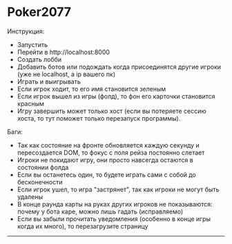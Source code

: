 # Poker2077

Инструкция:
- Запустить
- Перейти в http://localhost:8000
- Создать лобби
- Добавить ботов или подождать когда присоединятся другие игроки (уже не localhost, а ip вашего пк)
- Играть и выигрывать
- Если игрок ходит, то его имя становится зеленым
- Если игрок вышел из игры (фолд), то фон его карточки становится красным
- Игру завершить может только хост (если вы потеряете сессию хоста, то тут поможет только перезапуск программы).

Баги:
- Так как состояние на фронте обновляется каждую секунду и пересоздается DOM, то фокус с поля рейза постоянно слетает
- Игроки не покидают игру, они просто навсегда остаются в состоянии фолда
- Если вы останетесь один, то будете играть сами с собой до бесконечности
- Если игрок ушел, то игра "застрянет", так как игроки не могут быть удалены
- В конце раунда карты на руках других игроков не показываются: почему у бота каре, можно лишь гадать (исправляемо)
- Если вы забыли прочитать уведомления (особенно в конце игры когда их много), то перезагрузите страницу

---